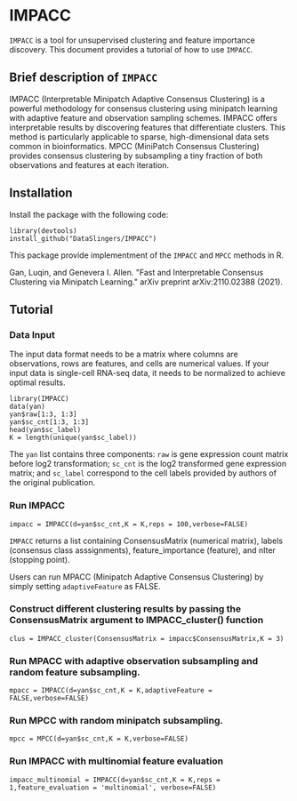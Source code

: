 # IMPACC

`IMPACC` is a tool for unsupervised clustering and feature importance discovery. This document provides a tutorial of how to use `IMPACC`.

## Brief description of `IMPACC`
IMPACC (Interpretable Minipatch Adaptive Consensus Clustering) is a powerful methodology for consensus clustering using minipatch learning with adaptive feature and observation sampling schemes. IMPACC offers interpretable results by discovering features that differentiate clusters. This method is particularly applicable to sparse, high-dimensional data sets common in bioinformatics. MPCC (MiniPatch Consensus Clustering) provides consensus clustering by subsampling a tiny fraction of both observations and features at each iteration.

## Installation 
Install the package with the following code:
```{r}
library(devtools)
install_github("DataSlingers/IMPACC")
```

This package provide implementment of the `IMPACC` and  `MPCC` methods in R.

Gan, Luqin, and Genevera I. Allen. "Fast and Interpretable Consensus Clustering via Minipatch Learning." arXiv preprint arXiv:2110.02388 (2021).



## Tutorial 

###  Data Input
The input data format needs to be a matrix where columns are observations, rows are features, and cells are numerical values. If your input data is single-cell RNA-seq data, it needs to be normalized to achieve optimal results. 
```{r, message=FALSE, warning=FALSE}
library(IMPACC)
data(yan)
yan$raw[1:3, 1:3]
yan$sc_cnt[1:3, 1:3]
head(yan$sc_label)
K = length(unique(yan$sc_label))
```
The `yan` list contains three components: `raw` is gene expression count matrix before log2 transformation; `sc_cnt` is the log2 transformed gene expression matrix; and `sc_label` correspond to the cell labels provided by authors of the original publication. 

### Run IMPACC
```{r}
impacc = IMPACC(d=yan$sc_cnt,K = K,reps = 100,verbose=FALSE)
```

`IMPACC` returns a list containing ConsensusMatrix (numerical matrix),  labels (consensus class asssignments), feature_importance (feature), and nIter (stopping point).

Users can run MPACC (Minipatch Adaptive Consensus Clustering) by simply setting `adaptiveFeature` as FALSE. 

###  Construct different clustering results by passing the ConsensusMatrix argument to IMPACC_cluster() function 
```{r}
clus = IMPACC_cluster(ConsensusMatrix = impacc$ConsensusMatrix,K = 3)
```

###  Run MPACC with adaptive observation subsampling and random feature subsampling. 
```{r}
mpacc = IMPACC(d=yan$sc_cnt,K = K,adaptiveFeature = FALSE,verbose=FALSE)
```


###  Run MPCC with random minipatch subsampling. 
```{r}
mpcc = MPCC(d=yan$sc_cnt,K = K,verbose=FALSE)
```

###  Run IMPACC with multinomial feature evaluation
```{r}
impacc_multinomial = IMPACC(d=yan$sc_cnt,K = K,reps = 1,feature_evaluation = 'multinomial', verbose=FALSE)
```
